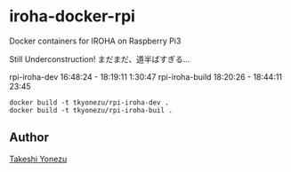 # iroha-docker-rpi
Docker containers for IROHA on Raspberry Pi3

Still Underconstruction!
まだまだ、道半ばすぎる...

rpi-iroha-dev   16:48:24 - 18:19:11 1:30:47
rpi-iroha-build 18:20:26 - 18:44:11   23:45

```
docker build -t tkyonezu/rpi-iroha-dev .
docker build -t tkyonezu/rpi-iroha-buil .
```

## Author
[Takeshi Yonezu](https://github.com/tkyonezu)
